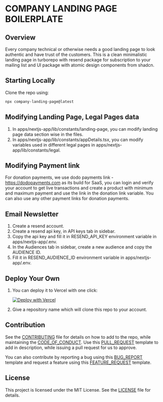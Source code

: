 # COMPANY LANDING PAGE BOILERPLATE

## Overview

Every company technical or otherwise needs a good landing page to look authentic and have trust of the customers. This is a clean minimalistic landing page in turborepo with resend package for subscription to your mailing list and UI package with atomic design components from shadcn. 

## Starting Locally

Clone the repo using:

```sh
npx company-landing-page@latest
```

## Modifying Landing Page, Legal Pages data

1) In apps/nextjs-app/lib/constants/landing-page, you can modify landing page data section wise in the files.
2) In apps/nextjs-app/lib/constants/appDetails.tsx, you can modify variables used in different legal pages in apps/nextjs-app/lib/constants/legal.

## Modifying Payment link

For donation payments, we use dodo payments link - https://dodopayments.com as its build for SaaS, you can login and verify your account to get live transactions and create a product with minimum and maximum payment and use the link in the donation link variable. You can also use any other payment links for donation payments.

## Email Newsletter 

1) Create a resend account.
2) Create a resend api key, in API keys tab in sidebar.
3) Copy the api key and fill it in RESEND_API_KEY environment variable in apps/nextjs-app/.env.
4) In the Audiences tab in sidebar, create a new audience and copy the AUDIENCE ID.
5) Fill it in RESEND_AUDIENCE_ID environment variable in apps/nextjs-app/.env.

## Deploy Your Own

1) You can deploy it to Vercel with one click:

    [![Deploy with Vercel](https://vercel.com/button)](https://vercel.com/new/clone?repository-url=https%3A%2F%2Fgithub.com%2Fanoopkarnik%2Fcompany-landing-page&build-command=cd%20apps%2Fnextjs-app%20%26%26%20npm%20run%20build&output-directory=apps%2Fnextjs-app%2F.next&install-command=npm%20install&dev-command=cd%20apps%2Fnextjs-app%20%26%26%20npm%20run%20dev
    )

2) Give a repository name which will clone this repo to your account.

## Contribution

See the [CONTRIBUTING](/docs/CONTRIBUTING.md) file for details on how to add to the repo, while maintaining the [CODE_OF_CONDUCT](/docs/CODE_OF_CONDUCT.md). Use this [PULL_REQUEST](/docs/pull_request_template.md) template to add in description, while issuing a pull request for us to approve.

You can also contribute by reporting a bug using this [BUG_REPORT](/docs/ISSUE_TEMPLATE/bug_report.md) template and request a feature using this [FEATURE_REQUEST](/docs/ISSUE_TEMPLATE/feature_request.md) template.

## License

This project is licensed under the MIT License. See the [LICENSE](LICENSE) file for details.


